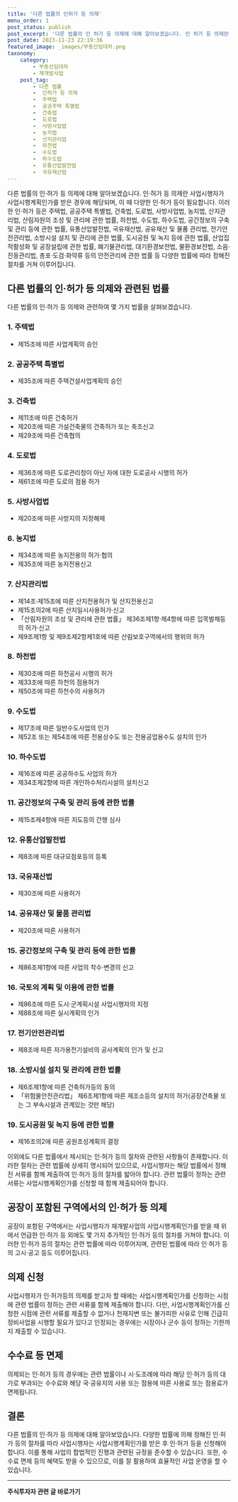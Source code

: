 ```yaml
---
title: '다른 법률의 인허가 등 의제'
menu_order: 1
post_status: publish
post_excerpt: '다른 법률의 인 허가 등 의제에 대해 알아보겠습니다. 인 허가 등 의제란 사업시행자가 사업시행계획인가를 받은 경우에 해당되며, 이 때 다양한 인 허가 등이 필요합니다. 이러한 인 허가 등은 주택법, 공공주택 특별법, 건축법, 도로법, 사방사업법, 농지법, 산지관리법, 산림자원의 조성 및 관리에 관한 법률, 하천법, 수도법, 하수도법, 공간정보의 구축 및 관리 등에 관한 법률, 유통산업발전법, 국유재산법, 공유재산 및 물품 관리법, 전기안전관리법, 소방시설 설치 및 관리에 관한 법률, 도시공원 및 녹지 등에 관한 법률, 산업집적활성화 및 공장설립에 관한 법률, 폐기물관리법, 대기환경보전법, 물환경보전법, 소음 진동관리법, 총포 도검 화약류 등의 안전관리에 관한 법률 등 다양한 법률에 따라 정해진 절차를 거쳐 이루어집니다.'
post_date: 2023-11-23 22:19:36
featured_image: _images/부동산임대차.png
taxonomy:
    category:
        - 부동산임대차
        - 재개발사업
    post_tag:
        - 다른 법률
        -  인허가 등 의제
        -  주택법
        -  공공주택 특별법
        -  건축법
        -  도로법
        -  사방사업법
        -  농지법
        -  산지관리법
        -  하천법
        -  수도법
        -  하수도법
        -  유통산업발전법
        -  국유재산법
---
```



다른 법률의 인·허가 등 의제에 대해 알아보겠습니다. 인·허가 등 의제란 사업시행자가 사업시행계획인가를 받은 경우에 해당되며, 이 때 다양한 인·허가 등이 필요합니다. 이러한 인·허가 등은 주택법, 공공주택 특별법, 건축법, 도로법, 사방사업법, 농지법, 산지관리법, 산림자원의 조성 및 관리에 관한 법률, 하천법, 수도법, 하수도법, 공간정보의 구축 및 관리 등에 관한 법률, 유통산업발전법, 국유재산법, 공유재산 및 물품 관리법, 전기안전관리법, 소방시설 설치 및 관리에 관한 법률, 도시공원 및 녹지 등에 관한 법률, 산업집적활성화 및 공장설립에 관한 법률, 폐기물관리법, 대기환경보전법, 물환경보전법, 소음·진동관리법, 총포·도검·화약류 등의 안전관리에 관한 법률 등 다양한 법률에 따라 정해진 절차를 거쳐 이루어집니다.

## 다른 법률의 인·허가 등 의제와 관련된 법률

다른 법률의 인·허가 등 의제와 관련하여 몇 가지 법률을 살펴보겠습니다.

### 1. 주택법

- 제15조에 따른 사업계획의 승인

### 2. 공공주택 특별법

- 제35조에 따른 주택건설사업계획의 승인

### 3. 건축법

- 제11조에 따른 건축허가
- 제20조에 따른 가설건축물의 건축허가 또는 축조신고
- 제29조에 따른 건축협의

### 4. 도로법

- 제36조에 따른 도로관리청이 아닌 자에 대한 도로공사 시행의 허가
- 제61조에 따른 도로의 점용 허가

### 5. 사방사업법

- 제20조에 따른 사방지의 지정해제

### 6. 농지법

- 제34조에 따른 농지전용의 허가·협의
- 제35조에 따른 농지전용신고

### 7. 산지관리법

- 제14조·제15조에 따른 산지전용허가 및 산지전용신고
- 제15조의2에 따른 산지일시사용허가·신고
- 「산림자원의 조성 및 관리에 관한 법률」 제36조제1항·제4항에 따른 입목벌채등의 허가·신고
- 제9조제1항 및 제9조제2항제1호에 따른 산림보호구역에서의 행위의 허가

### 8. 하천법

- 제30조에 따른 하천공사 시행의 허가
- 제33조에 따른 하천의 점용허가
- 제50조에 따른 하천수의 사용허가

### 9. 수도법

- 제17조에 따른 일반수도사업의 인가
- 제52조 또는 제54조에 따른 전용상수도 또는 전용공업용수도 설치의 인가

### 10. 하수도법

- 제16조에 따른 공공하수도 사업의 허가
- 제34조제2항에 따른 개인하수처리시설의 설치신고

### 11. 공간정보의 구축 및 관리 등에 관한 법률

- 제15조제4항에 따른 지도등의 간행 심사

### 12. 유통산업발전법

- 제8조에 따른 대규모점포등의 등록

### 13. 국유재산법

- 제30조에 따른 사용허가

### 14. 공유재산 및 물품 관리법

- 제20조에 따른 사용허가

### 15. 공간정보의 구축 및 관리 등에 관한 법률

- 제86조제1항에 따른 사업의 착수·변경의 신고

### 16. 국토의 계획 및 이용에 관한 법률

- 제86조에 따른 도시·군계획시설 사업시행자의 지정
- 제88조에 따른 실시계획의 인가

### 17. 전기안전관리법

- 제8조에 따른 자가용전기설비의 공사계획의 인가 및 신고

### 18. 소방시설 설치 및 관리에 관한 법률

- 제6조제1항에 따른 건축허가등의 동의
- 「위험물안전관리법」 제6조제1항에 따른 제조소등의 설치의 허가(공장건축물 또는 그 부속시설과 관계있는 것만 해당)

### 19. 도시공원 및 녹지 등에 관한 법률

- 제16조의2에 따른 공원조성계획의 결정

이외에도 다른 법률에서 제시되는 인·허가 등의 절차와 관련된 사항들이 존재합니다. 이러한 절차는 관련 법률에 상세히 명시되어 있으므로, 사업시행자는 해당 법률에서 정해진 서류를 함께 제출하여 인·허가 등의 절차를 밟아야 합니다. 관련 법률이 정하는 관련 서류는 사업시행계획인가를 신청할 때 함께 제출되어야 합니다.

## 공장이 포함된 구역에서의 인·허가 등 의제

공장이 포함된 구역에서는 사업시행자가 재개발사업의 사업시행계획인가를 받을 때 위에서 언급한 인·허가 등 외에도 몇 가지 추가적인 인·허가 등의 절차를 거쳐야 합니다. 이러한 인·허가 등의 절차는 관련 법률에 따라 이루어지며, 관련된 법률에 따라 인·허가 등의 고시·공고 등도 이루어집니다.

## 의제 신청

사업시행자가 인·허가등의 의제를 받고자 할 때에는 사업시행계획인가를 신청하는 시점에 관련 법률이 정하는 관련 서류를 함께 제출해야 합니다. 다만, 사업시행계획인가를 신청한 시점에 관련 서류를 제출할 수 없거나 천재지변 또는 불가피한 사유로 인해 긴급히 정비사업을 시행할 필요가 있다고 인정되는 경우에는 시장이나 군수 등이 정하는 기한까지 제출할 수 있습니다.

## 수수료 등 면제

의제되는 인·허가 등의 경우에는 관련 법률이나 시·도조례에 따라 해당 인·허가 등의 대가로 부과되는 수수료와 해당 국·공유지의 사용 또는 점용에 따른 사용료 또는 점용료가 면제됩니다.

## 결론

다른 법률의 인·허가 등 의제에 대해 알아보았습니다. 다양한 법률에 의해 정해진 인·허가 등의 절차를 따라 사업시행자는 사업시행계획인가를 받은 후 인·허가 등을 신청해야 합니다. 이를 통해 사업의 합법적인 진행과 관련된 규정을 준수할 수 있습니다. 또한, 수수료 면제 등의 혜택도 받을 수 있으므로, 이를 잘 활용하여 효율적인 사업 운영을 할 수 있습니다.
<!-- wp:separator -->
<hr class="wp-block-separator has-alpha-channel-opacity"/>
<!-- /wp:separator -->

<!-- wp:group {"backgroundColor":"base","layout":{"type":"constrained"}} -->
<div class="wp-block-group has-base-background-color has-background"><!-- wp:paragraph {"align":"center","fontSize":"medium"} -->
<p class="has-text-align-center has-large-font-size"><strong>주식투자자 관련 글 바로가기</strong></p>
<!-- /wp:paragraph -->


<!-- wp:latest-posts
{"categories":[{"id":15119,"count":19,"description":"","link":"https://uknowlaw.com/category/%ec%a3%bc%ec%8b%9d%ed%88%ac%ec%9e%90%ec%9e%90/","name":"주식투자자","slug":"주식투자자","taxonomy":"category","parent":0,"meta":[],"_links":{"self":[{"href":"https://uknowlaw.com/wp-json/wp/v2/categories/15119"}],"collection":[{"href":"https://uknowlaw.com/wp-json/wp/v2/categories"}],"about":[{"href":"https://uknowlaw.com/wp-json/wp/v2/taxonomies/category"}],"wp:post_type":[{"href":"https://uknowlaw.com/wp-json/wp/v2/posts?categories=15119"}],"curies":[{"name":"wp","href":"https://api.w.org/{rel}","templated":true}]}}],"postsToShow":100,"excerptLength":28,"postLayout":"grid","columns":2,"featuredImageAlign":"left","featuredImageSizeSlug":"large","fontSize":"small"} /--></div>
<!-- /wp:group -->